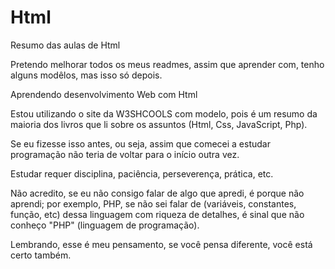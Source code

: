 # Html
Resumo das aulas de Html

Pretendo melhorar todos os meus readmes, assim que aprender com, tenho alguns modêlos, mas isso só depois.

Aprendendo desenvolvimento Web com Html

Estou utilizando o site da W3SHCOOLS com modelo, pois é um resumo da maioria dos livros que li sobre os assuntos (Html, Css, JavaScript, Php).

Se eu fizesse isso antes, ou seja, assim que comecei a estudar programação não teria de voltar para o início outra vez.

Estudar requer disciplina, paciência, perseverença, prática, etc.

Não acredito, se eu não consigo falar de algo que apredi, é porque não aprendi; por exemplo, PHP, se não sei falar de (variáveis, constantes, função, etc) dessa linguagem com riqueza de detalhes, é sinal que não conheço "PHP" (linguagem de programação).

Lembrando, esse é meu pensamento, se você pensa diferente, você está certo também.
